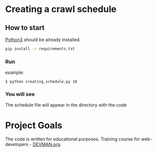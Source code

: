 # Creating a crawl schedule

## How to start

[Python3](https://www.python.org/downloads/) should be already installed.

```bash
pip install -r requirements.txt
```

### Run

example:

```
$ python creating_schedule.py 10
```

### You will see

The schedule file will appear in the directory with the code

# Project Goals

The code is written for educational purposes. Training course for web-developers - [DEVMAN.org](https://devman.org).
